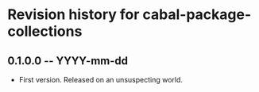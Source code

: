 # Revision history for cabal-package-collections

## 0.1.0.0 -- YYYY-mm-dd

* First version. Released on an unsuspecting world.
